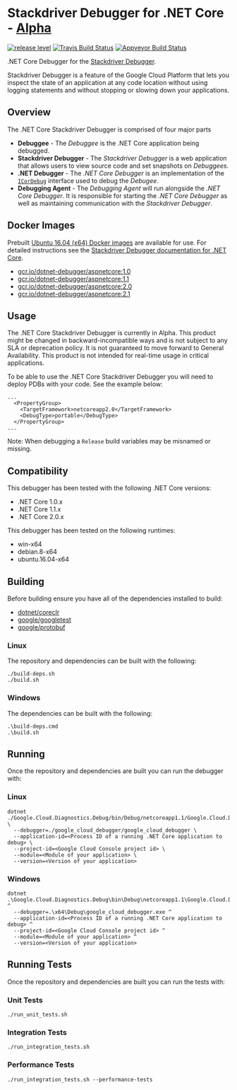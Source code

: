 # Stackdriver Debugger for .NET Core - [Alpha](https://cloud.google.com/terms/launch-stages)
[![release level](https://img.shields.io/badge/release%20level-alpha-orange.svg?style&#x3D;flat)](https://cloud.google.com/terms/launch-stages)
[![Travis Build Status](https://travis-ci.com/GoogleCloudPlatform/google-cloud-dotnet-debugger.svg?token=uPVZj7upLKBYvMVpisAp&branch=master)](https://travis-ci.com/GoogleCloudPlatform/google-cloud-dotnet-debugger)
[![Appveyor Build Status](https://ci.appveyor.com/api/projects/status/github/GoogleCloudPlatform/google-cloud-dotnet-debugger?branch=master&svg=true)](https://ci.appveyor.com/project/GoogleCloudPlatform/google-cloud-dotnet-debugger)

.NET Core Debugger for the [Stackdriver Debugger](https://cloud.google.com/debugger/).

Stackdriver Debugger is a feature of the Google Cloud Platform that lets you inspect the state
of an application at any code location without using logging statements and without stopping or
slowing down your applications. 

## Overview
The .NET Core Stackdriver Debugger is comprised of four major parts

* **Debuggee** - The _Debuggee_ is the .NET Core application being debugged.
* **Stackdriver Debugger** - The _Stackdriver Debugger_ is a web application that allows
users to view source code and set snapshots on _Debuggees_.
* **.NET Debugger** - The _.NET Core Debugger_ is an implementation of the 
[`ICorDebug`](https://docs.microsoft.com/en-us/dotnet/framework/unmanaged-api/debugging/icordebug-interface)
interface used to debug the _Debugee_.
* **Debugging Agent** - The _Debugging Agent_ will run alongside the _.NET Core Debugger_.  It is responsible for
starting the _.NET Core Debugger_ as well as maintaining communication with the _Stackdriver Debugger_.

## Docker Images

Prebuilt [Ubuntu 16.04 (x64) Docker images](https://gcr.io/dotnet-debugger/aspnetcore) are available for use.
For detailed instructions see the [Stackdriver Debugger documentation for .NET Core](https://cloud.google.com/debugger/docs/setup/dotnet).

* [gcr.io/dotnet-debugger/aspnetcore:1.0](http://gcr.io/dotnet-debugger/aspnetcore:1.0)
* [gcr.io/dotnet-debugger/aspnetcore:1.1](http://gcr.io/dotnet-debugger/aspnetcore:1.1)
* [gcr.io/dotnet-debugger/aspnetcore:2.0](http://gcr.io/dotnet-debugger/aspnetcore:2.0)
* [gcr.io/dotnet-debugger/aspnetcore:2.1](http://gcr.io/dotnet-debugger/aspnetcore:2.1)


## Usage

The .NET Core Stackdriver Debugger is currently in Alpha.
This product might be changed in backward-incompatible ways and is not subject to any SLA or deprecation policy.
It is not guaranteed to move forward to General Availability.
This product is not intended for real-time usage in critical applications.

To be able to use the .NET Core Stackdriver Debugger you will need to deploy PDBs
with your code.  See the example below:

```
...
  <PropertyGroup>
    <TargetFramework>netcoreapp2.0</TargetFramework>
    <DebugType>portable</DebugType>
  </PropertyGroup>
...
```

Note: When debugging a `Release` build variables may be misnamed or missing.

## Compatibility

This debugger has been tested with the following .NET Core versions:
* .NET Core 1.0.x
* .NET Core 1.1.x
* .NET Core 2.0.x
 
This debugger has been tested on the following runtimes:
* win-x64
* debian.8-x64
* ubuntu.16.04-x64

## Building

Before building ensure you have all of the dependencies installed to build:
* [dotnet/coreclr](https://github.com/dotnet/coreclr)
* [google/googletest](https://github.com/google/googletest)
* [google/protobuf](https://github.com/google/protobuf)

### Linux

The repository and dependencies can be built with the following:
  ```
  ./build-deps.sh
  ./build.sh
  ``` 

### Windows

The dependencies can be built with the following:
  ```
  .\build-deps.cmd
  .\build.sh
  ``` 

## Running

Once the repository and dependencies are built you can run the debugger with:

### Linux
  ```
  dotnet ./Google.Cloud.Diagnostics.Debug/bin/Debug/netcoreapp1.1/Google.Cloud.Diagnostics.Debug.dll \
    --debugger=./google_cloud_debugger/google_cloud_debugger \
    --application-id=<Process ID of a running .NET Core application to debug> \
    --project-id=<Google Cloud Console project id> \
    --module=<Module of your application> \
    --version=<Version of your application>
  ```

### Windows
  ```
  dotnet .\Google.Cloud.Diagnostics.Debug\bin\Debug\netcoreapp1.1\Google.Cloud.Diagnostics.Debug.dll ^
    --debugger=.\x64\Debug\google_cloud_debugger.exe ^
    --application-id=<Process ID of a running .NET Core application to debug> ^
    --project-id=<Google Cloud Console project id> ^
    --module=<Module of your application> ^
    --version=<Version of your application>
  ```


## Running Tests

Once the repository and dependencies are built you can run the tests with:

### Unit Tests
  ```
  ./run_unit_tests.sh
  ```

### Integration Tests
  ```
  ./run_integration_tests.sh
  ```

### Performance Tests
  ```
  ./run_integration_tests.sh --performance-tests
  ```